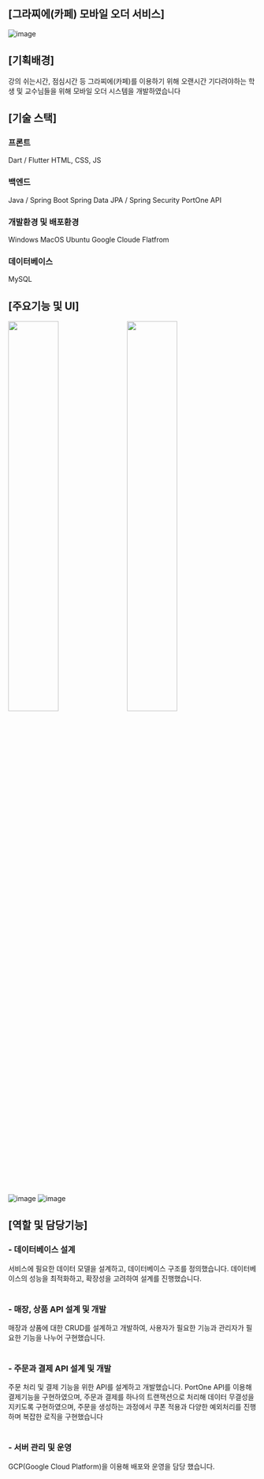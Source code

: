 ## [그라찌에(카페) 모바일 오더 서비스]

![image](https://github.com/user-attachments/assets/4854e84a-f1f8-4f88-a269-c4844242fb49)

## [기획배경]

강의 쉬는시간, 점심시간 등 그라찌에(카페)를 이용하기 위해 오랜시간 기다려야하는 학생 및 교수님들을 위해 모바일 오더 시스템을 개발하였습니다

## [기술 스택]
### 프론트
Dart / Flutter
HTML, CSS, JS

### 백엔드
Java / Spring Boot
Spring Data JPA / Spring Security
PortOne API

### 개발환경 및 배포환경
Windows MacOS
Ubuntu Google Cloude Flatfrom

### 데이터베이스
MySQL

## [주요기능 및 UI]
<p>
  <img src="https://github.com/user-attachments/assets/325cb0f6-9550-4bc3-930b-efd0c3dfe342" width="45%" style="display:inline-block; margin-right: 10px;" />
  <img src="https://github.com/user-attachments/assets/d0da514a-c042-47ca-9c89-19c29525dc9a" width="45%" style="display:inline-block;" />
</p>

![image](https://github.com/user-attachments/assets/2d4fa862-5005-4285-82ba-bf6af86ffa89)
![image](https://github.com/user-attachments/assets/fae93a90-20c8-4375-9fd5-2abdbec3736a)

## [역할 및 담당기능]
### - 데이터베이스 설계 <br>
서비스에 필요한 데이터 모델을 설계하고, 데이터베이스 구조를 정의했습니다. 데이터베이스의 성능을 최적화하고, 확장성을 고려하여 설계를 진행했습니다.<br><br>

### - 매장, 상품 API 설계 및 개발 <br>
매장과 상품에 대한 CRUD를 설계하고 개발하여, 사용자가 필요한 기능과 관리자가 필요한 기능을 나누어 구현했습니다.<br><br>

### - 주문과 결제 API 설계 및 개발 <br>
주문 처리 및 결제 기능을 위한 API를 설계하고 개발했습니다. PortOne API를 이용해 결제기능을 구현하였으며, 주문과 결제를 하나의 트랜잭션으로 처리해 데이터 무결성을 지키도록 구현하였으며, 주문을 생성하는 과정에서 쿠폰 적용과 다양한 예외처리를 진행하며 복잡한 로직을 구현했습니다<br><br>

### - 서버 관리 및 운영 <br>
GCP(Google Cloud Platform)을 이용해 배포와 운영을 담당 했습니다.<br><br>
